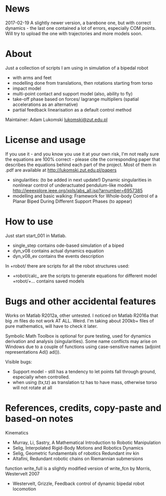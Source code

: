 # News

2017-02-19
A slightly newer version, a barebone one, but with correct dynamics - the last one contained a lot of errors, especially COM points.
Will try to upload the one with trajectories and more models soon.

# About

Just a collection of scripts I am using in simulation of a bipedal robot
- with arms and feet
- modelling done from translations, then rotations starting from torso
- impact model
- multi-point contact and support model (also, ability to fly)
- take-off phase based on forces/ lagrange multipliers (spatial accelerations as an alternative)
- partial feedback linearisation as a default control method

Maintainer: Adam Lukomski <lukomski@zut.edu.pl>

# License and usage

If you use it - and you know you use it at your own risk, I'm not really sure the equations are 100% correct - please cite the corresponding paper that describes the equations behind each part of the project. Most of them in .pdf are available at <http://lukomski.zut.edu.pl/papers>

- singularities: (to be added in next update!)
  Dynamic singularities in nonlinear control of underactuated pendulum-like models
  http://ieeexplore.ieee.org/xpls/abs_all.jsp?arnumber=6957385
- modelling and basic walking: 
  Framework for Whole-body Control of a Planar Biped During Different Support Phases
  (to appear)

# How to use

Just start start_001 in Matlab.

* single_step contains ode-based simulation of a biped
* dyn_v08 contains actual dynamics equation
* dyn_v08_ev contains the events description

In +robot/ there are scripts for all the robot structures used:

* +robot/calc_ are the scripts to generate equations for different model
  +robot/+... contains saved models

# Bugs and other accidental features

Works on Matlab R2012a, other untested.
I noticed on Matlab R2016a that big .m files do not work AT ALL. Weird. I'm taking about 200kb+ files of pure mathematics, will have to check it later.

Symbolic Math Toolbox is optional for pure testing, used for dynamics derivation and analysis (singularities). Some name conflicts may arise on Windows due to a couple of functions using case-sensitive names (adjoint representations Ad() ad()).

Visible bugs:
- Support model - still has a tendency to let points fall through ground, especially when controlled.
- when using (tx,tz) as translation tz has to have mass, otherwise torso will not rotate at all

# References, credits, copy-paste and based-on notes

Kinematics
- Murray, Li, Sastry, A Mathematical Introduction to Robotic Manipulation
- Selig, Interpolated Rigid-Body Motions and Robotics
Dynamics
- Selig, Geometric fundamentals of robotics
Redundant inv kin
- Altafini, Redundant robotic chains on Riemannian submersions

function write_full is a slightly modified version of write_fcn by Morris, Westervelt 2007
- Westervelt, Grizzle, Feedback control of dynamic bipedal robot locomotion
